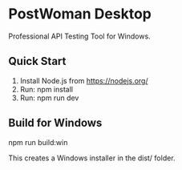﻿# PostWoman Desktop

Professional API Testing Tool for Windows.

## Quick Start

1. Install Node.js from https://nodejs.org/
2. Run: npm install
3. Run: npm run dev

## Build for Windows

npm run build:win

This creates a Windows installer in the dist/ folder.
